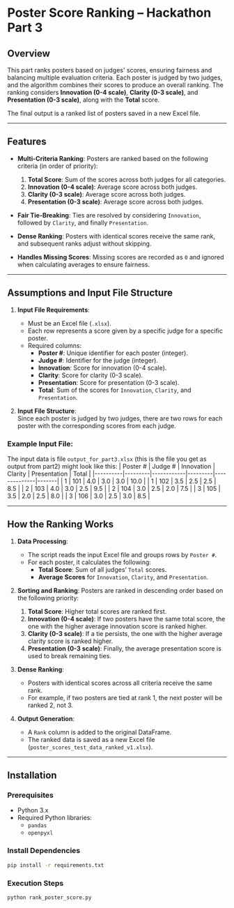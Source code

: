 # Poster Score Ranking – Hackathon Part 3

## Overview
This part ranks posters based on judges' scores, ensuring fairness and balancing multiple evaluation criteria. Each poster is judged by two judges, and the algorithm combines their scores to produce an overall ranking. The ranking considers **Innovation (0-4 scale)**, **Clarity (0-3 scale)**, and **Presentation (0-3 scale)**, along with the **Total** score.

The final output is a ranked list of posters saved in a new Excel file.

---

## Features
- **Multi-Criteria Ranking**: Posters are ranked based on the following criteria (in order of priority):
  1. **Total Score**: Sum of the scores across both judges for all categories.
  2. **Innovation (0-4 scale)**: Average score across both judges.
  3. **Clarity (0-3 scale)**: Average score across both judges.
  4. **Presentation (0-3 scale)**: Average score across both judges.
  
- **Fair Tie-Breaking**: Ties are resolved by considering `Innovation`, followed by `Clarity`, and finally `Presentation`.
- **Dense Ranking**: Posters with identical scores receive the same rank, and subsequent ranks adjust without skipping.
- **Handles Missing Scores**: Missing scores are recorded as `0` and ignored when calculating averages to ensure fairness.

---

## Assumptions and Input File Structure
1. **Input File Requirements**:
   - Must be an Excel file (`.xlsx`).
   - Each row represents a score given by a specific judge for a specific poster.
   - Required columns:
     - **Poster #**: Unique identifier for each poster (integer).
     - **Judge #**: Identifier for the judge (integer).
     - **Innovation**: Score for innovation (0-4 scale).
     - **Clarity**: Score for clarity (0-3 scale).
     - **Presentation**: Score for presentation (0-3 scale).
     - **Total**: Sum of the scores for `Innovation`, `Clarity`, and `Presentation`.

2. **Input File Structure**:  
   Since each poster is judged by two judges, there are two rows for each poster with the corresponding scores from each judge.

### Example Input File:
The input data is file `output_for_part3.xlsx` (this is the file you get as output from part2) might look like this:
| Poster # | Judge # | Innovation | Clarity | Presentation | Total |
|----------|---------|------------|---------|--------------|-------|
| 1        | 101     | 4.0        | 3.0     | 3.0          | 10.0  |
| 1        | 102     | 3.5        | 2.5     | 2.5          | 8.5   |
| 2        | 103     | 4.0        | 3.0     | 2.5          | 9.5   |
| 2        | 104     | 3.0        | 2.5     | 2.0          | 7.5   |
| 3        | 105     | 3.5        | 2.0     | 2.5          | 8.0   |
| 3        | 106     | 3.0        | 2.5     | 3.0          | 8.5   |

---

## How the Ranking Works
1. **Data Processing**:
   - The script reads the input Excel file and groups rows by `Poster #`.
   - For each poster, it calculates the following:
     - **Total Score**: Sum of all judges’ `Total` scores.
     - **Average Scores** for `Innovation`, `Clarity`, and `Presentation`.

2. **Sorting and Ranking**:
   Posters are ranked in descending order based on the following priority:
   1. **Total Score**: Higher total scores are ranked first.
   2. **Innovation (0-4 scale)**: If two posters have the same total score, the one with the higher average innovation score is ranked higher.
   3. **Clarity (0-3 scale)**: If a tie persists, the one with the higher average clarity score is ranked higher.
   4. **Presentation (0-3 scale)**: Finally, the average presentation score is used to break remaining ties.

3. **Dense Ranking**:
   - Posters with identical scores across all criteria receive the same rank.
   - For example, if two posters are tied at rank 1, the next poster will be ranked 2, not 3.

4. **Output Generation**:
   - A `Rank` column is added to the original DataFrame.
   - The ranked data is saved as a new Excel file (`poster_scores_test_data_ranked_v1.xlsx`).

---

## Installation

### Prerequisites
- Python 3.x
- Required Python libraries:
  - `pandas`
  - `openpyxl`

### Install Dependencies
```bash
pip install -r requirements.txt
```

### Execution Steps
```bash
python rank_poster_score.py
